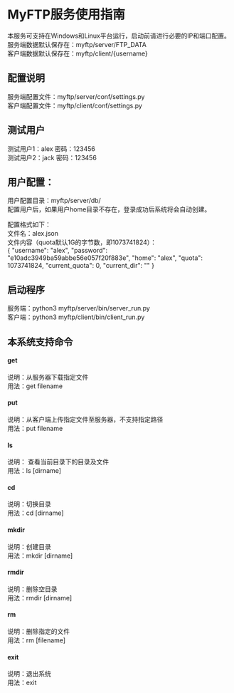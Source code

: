 # MyFTP服务使用指南
本服务可支持在Windows和Linux平台运行，启动前请进行必要的IP和端口配置。  
服务端数据默认保存在：myftp/server/FTP_DATA  
客户端数据默认保存在：myftp/client/{username}  

## 配置说明
服务端配置文件：myftp/server/conf/settings.py  
客户端配置文件：myftp/client/conf/settings.py  

## 测试用户
测试用户1：alex  密码：123456  
测试用户2：jack  密码：123456

## 用户配置：
用户配置目录：myftp/server/db/   
配置用户后，如果用户home目录不存在，登录成功后系统将会自动创建。  
   
配置格式如下：  
文件名：alex.json  
文件内容（quota默认1G的字节数，即1073741824）：  
{
  "username": "alex",
  "password": "e10adc3949ba59abbe56e057f20f883e",
  "home": "alex",
  "quota": 1073741824,
  "current_quota": 0,
  "current_dir": ""
}

## 启动程序
服务端：python3 myftp/server/bin/server_run.py  
客户端：python3 myftp/client/bin/client_run.py

## 本系统支持命令
#### get
说明：从服务器下载指定文件   
用法：get filename

#### put
说明：从客户端上传指定文件至服务器，不支持指定路径   
用法：put filename

#### ls
说明： 查看当前目录下的目录及文件   
用法：ls [dirname]

#### cd
说明：切换目录   
用法：cd [dirname]

#### mkdir
说明：创建目录   
用法：mkdir [dirname]

#### rmdir
说明：删除空目录   
用法：rmdir [dirname]

#### rm
说明：删除指定的文件   
用法：rm [filename]

#### exit
说明：退出系统  
用法：exit






